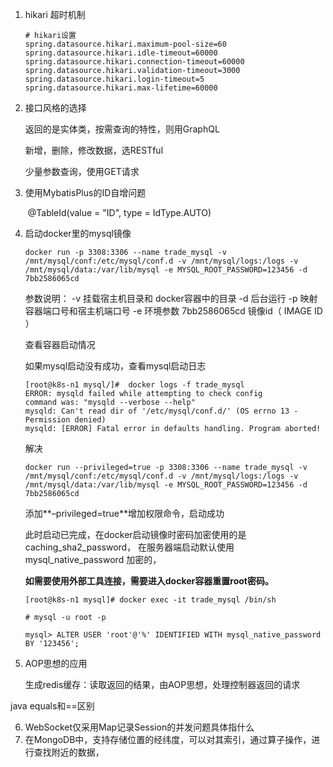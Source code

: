 1.  hikari 超时机制

    ```properties
    # hikari设置
    spring.datasource.hikari.maximum-pool-size=60
    spring.datasource.hikari.idle-timeout=60000
    spring.datasource.hikari.connection-timeout=60000
    spring.datasource.hikari.validation-timeout=3000
    spring.datasource.hikari.login-timeout=5
    spring.datasource.hikari.max-lifetime=60000
    ```

2.  接口风格的选择

    返回的是实体类，按需查询的特性，则用GraphQL

    新增，删除，修改数据，选RESTful

    少量参数查询，使用GET请求

3.  使用MybatisPlus的ID自增问题

    ​    @TableId(value = "ID", type = IdType.AUTO)

4.  启动docker里的mysql镜像

    ```shell
    docker run -p 3308:3306 --name trade_mysql -v /mnt/mysql/conf:/etc/mysql/conf.d -v /mnt/mysql/logs:/logs -v /mnt/mysql/data:/var/lib/mysql -e MYSQL_ROOT_PASSWORD=123456 -d 7bb2586065cd
    ```

    参数说明：
    -v 挂载宿主机目录和 docker容器中的目录
    -d 后台运行
    -p 映射容器端口号和宿主机端口号
    -e 环境参数
    7bb2586065cd 镜像id（ IMAGE ID ）

    查看容器启动情况

    如果mysql启动没有成功，查看mysql启动日志

    ```shell
    [root@k8s-n1 mysql/]#  docker logs -f trade_mysql
    ERROR: mysqld failed while attempting to check config
    command was: "mysqld --verbose --help"
    mysqld: Can't read dir of '/etc/mysql/conf.d/' (OS errno 13 - Permission denied)
    mysqld: [ERROR] Fatal error in defaults handling. Program aborted!
    ```

    解决

    ```shell
    docker run --privileged=true -p 3308:3306 --name trade_mysql -v /mnt/mysql/conf:/etc/mysql/conf.d -v /mnt/mysql/logs:/logs -v /mnt/mysql/data:/var/lib/mysql -e MYSQL_ROOT_PASSWORD=123456 -d 7bb2586065cd
    ```

    添加**–privileged=true**增加权限命令，启动成功

    此时启动已完成，在docker启动镜像时密码加密使用的是caching_sha2_password，
    在服务器端启动默认使用mysql_native_password 加密的，

    **如需要使用外部工具连接，需要进入docker容器重置root密码。**

    ```shell
    [root@k8s-n1 mysql]# docker exec -it trade_mysql /bin/sh
    
    # mysql -u root -p
    
    mysql> ALTER USER 'root'@'%' IDENTIFIED WITH mysql_native_password BY '123456';
    ```

5.  AOP思想的应用

    生成redis缓存：读取返回的结果，由AOP思想，处理控制器返回的请求

java equals和==区别

6.  WebSocket仅采用Map记录Session的并发问题具体指什么
7.  在MongoDB中，支持存储位置的经纬度，可以对其索引，通过算子操作，进行查找附近的数据，
